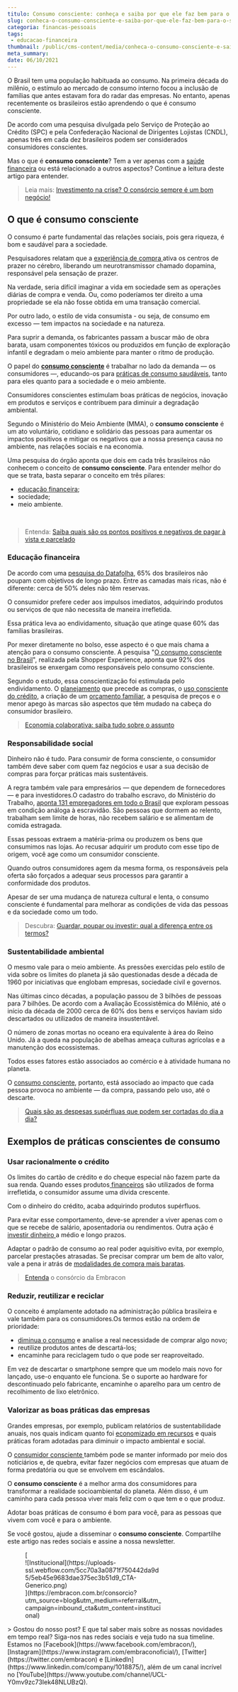 ```yaml
---
titulo: Consumo consciente: conheça e saiba por que ele faz bem para o bolso
slug: conheca-o-consumo-consciente-e-saiba-por-que-ele-faz-bem-para-o-seu-bolso
categoria: financas-pessoais
tags:
 - educacao-financeira
thumbnail: /public/cms-content/media/conheca-o-consumo-consciente-e-saiba-por-que-ele-faz-bem-para-o-seu-bolso.jpg
meta_summary: 
date: 06/10/2021
---
```

O Brasil tem uma população habituada ao consumo. Na primeira década do milênio, o estímulo ao mercado de consumo interno focou a inclusão de famílias que antes estavam fora do radar das empresas. No entanto, apenas recentemente os brasileiros estão aprendendo o que é consumo consciente.

De acordo com uma pesquisa divulgada pelo Serviço de Proteção ao Crédito (SPC) e pela Confederação Nacional de Dirigentes Lojistas (CNDL), apenas três em cada dez brasileiros podem ser considerados consumidores conscientes.

Mas o que é **consumo consciente**? Tem a ver apenas com a [saúde financeira](https://www.embracon.com.br/category/financas-pessoais) ou está relacionado a outros aspectos? Continue a leitura deste artigo para entender.

> Leia mais: [Investimento na crise? O consórcio sempre é um bom negócio!](https://www.embracon.com.br/blog/investimento-na-crise-o-consorcio-sempre-e-um-bom-negocio)

O que é **consumo consciente**
------------------------------

O consumo é parte fundamental das relações sociais, pois gera riqueza, é bom e saudável para a sociedade.

Pesquisadores relatam que a [experiência de compra ](https://economia.uol.com.br/album/2014/04/24/saiba-como-os-hormonios-influenciam-o-consumo.htm#fotoNav=3)ativa os centros de prazer no cérebro, liberando um neurotransmissor chamado dopamina, responsável pela sensação de prazer.

Na verdade, seria difícil imaginar a vida em sociedade sem as operações diárias de compra e venda. Ou, como poderíamos ter direito a uma propriedade se ela não fosse obtida em uma transação comercial.

Por outro lado, o estilo de vida consumista - ou seja, de consumo em excesso — tem impactos na sociedade e na natureza.

Para suprir a demanda, os fabricantes passam a buscar mão de obra barata, usam componentes tóxicos ou produzidos em função de exploração infantil e degradam o meio ambiente para manter o ritmo de produção.

O papel do [**consumo consciente**](https://www.embracon.com.br/blog/7-dicas-para-comecar-a-sua-organizacao-financeira) é trabalhar no lado da demanda — os consumidores —, educando-os para [práticas de consumo saudáveis](https://www.embracon.com.br/blog/como-identificar-e-eliminar-gastos-desnecessarios), tanto para eles quanto para a sociedade e o meio ambiente.

Consumidores conscientes estimulam boas práticas de negócios, inovação em produtos e serviços e contribuem para diminuir a degradação ambiental.

Segundo o Ministério do Meio Ambiente (MMA), o **consumo consciente** é um ato voluntário, cotidiano e solidário das pessoas para aumentar os impactos positivos e mitigar os negativos que a nossa presença causa no ambiente, nas relações sociais e na economia.

Uma pesquisa do órgão aponta que dois em cada três brasileiros não conhecem o conceito de **consumo consciente**. Para entender melhor do que se trata, basta separar o conceito em três pilares:

- [educação financeira](https://fia.com.br/blog/educacao-financeira/);
- sociedade;
- meio ambiente.

‍

> Entenda: [Saiba quais são os pontos positivos e negativos de pagar à vista e parcelado](https://www.embracon.com.br/blog/saiba-quais-sao-os-pontos-positivos-e-negativos-de-pagar-a-vista-e-parcelado)

### Educação financeira

De acordo com uma [pesquisa do Datafolha](http://www1.folha.uol.com.br/mercado/2017/12/1942232-levantamento-revela-imediatismo-e-baixa-tendencia-a-poupanca-do-brasileiro.shtml), 65% dos brasileiros não poupam com objetivos de longo prazo. Entre as camadas mais ricas, não é diferente: cerca de 50% deles não têm reservas.

O consumidor prefere ceder aos impulsos imediatos, adquirindo produtos ou serviços de que não necessita de maneira irrefletida.

Essa prática leva ao endividamento, situação que atinge quase 60% das famílias brasileiras.

Por mexer diretamente no bolso, esse aspecto é o que mais chama a atenção para o consumo consciente. A pesquisa "[O consumo consciente no Brasil](http://www1.folha.uol.com.br/empreendedorsocial/2016/09/1812415-para-brasileiros-consumo-consciente-e-responsabilidade-do-consumidor.shtml)", realizada pela Shopper Experience, aponta que 92% dos brasileiros se enxergam como responsáveis pelo consumo consciente.

Segundo o estudo, essa conscientização foi estimulada pelo endividamento. O [planejamento](https://www.embracon.com.br/blog/planeje-sua-vida-financeira-e-fique-sempre-no-azul) que precede as compras, o [uso consciente do crédito](https://www.embracon.com.br/blog/divida-de-cartao-de-credito-como-sair-dela-e-nao-entrar-mais), a criação de um [orçamento familiar](https://www.embracon.com.br/blog/aprenda-como-montar-um-orcamento-familiar-em-5-passos), a pesquisa de preços e o menor apego às marcas são aspectos que têm mudado na cabeça do consumidor brasileiro.

> [Economia colaborativa: saiba tudo sobre o assunto](https://www.embracon.com.br/blog/economia-colaborativa-saiba-tudo-sobre-o-assunto)

### Responsabilidade social

Dinheiro não é tudo. Para consumir de forma consciente, o consumidor também deve saber com quem faz negócios e usar a sua decisão de compras para forçar práticas mais sustentáveis.

A regra também vale para empresários — que dependem de fornecedores — e para investidores.O cadastro do trabalho escravo, do Ministério do Trabalho, [aponta 131 empregadores em todo o Brasil](https://apublica.org/2017/10/no-mapa-o-trabalho-escravo-no-brasil/) que exploram pessoas em condição análoga à escravidão. São pessoas que dormem ao relento, trabalham sem limite de horas, não recebem salário e se alimentam de comida estragada.

Essas pessoas extraem a matéria-prima ou produzem os bens que consumimos nas lojas. Ao recusar adquirir um produto com esse tipo de origem, você age como um consumidor consciente.

Quando outros consumidores agem da mesma forma, os responsáveis pela oferta são forçados a adequar seus processos para garantir a conformidade dos produtos.

Apesar de ser uma mudança de natureza cultural e lenta, o consumo consciente é fundamental para melhorar as condições de vida das pessoas e da sociedade como um todo.

> Descubra: [Guardar, poupar ou investir: qual a diferença entre os termos?](https://www.embracon.com.br/blog/guardar-poupar-ou-investir-qual-a-diferenca-entre-os-termos)

### Sustentabilidade ambiental

O mesmo vale para o meio ambiente. As pressões exercidas pelo estilo de vida sobre os limites do planeta já são questionadas desde a década de 1960 por iniciativas que englobam empresas, sociedade civil e governos.

Nas últimas cinco décadas, a população passou de 3 bilhões de pessoas para 7 bilhões. De acordo com a Avaliação Ecossistêmica do Milênio, até o início da década de 2000 cerca de 60% dos bens e serviços haviam sido descartados ou utilizados de maneira insustentável.

O número de zonas mortas no oceano era equivalente à área do Reino Unido. Já a queda na população de abelhas ameaça culturas agrícolas e a manutenção dos ecossistemas.

Todos esses fatores estão associados ao comércio e à atividade humana no planeta.

O [consumo consciente](https://www.embracon.com.br/blog/entenda-a-importancia-da-educacao-financeira-na-sua-vida), portanto, está associado ao impacto que cada pessoa provoca no ambiente — da compra, passando pelo uso, até o descarte.

> [Quais são as despesas supérfluas que podem ser cortadas do dia a dia?](https://www.embracon.com.br/blog/quais-sao-as-despesas-superfluas-que-podem-ser-cortadas-do-dia-a-dia)

Exemplos de práticas conscientes de consumo
-------------------------------------------

### Usar racionalmente o crédito

Os limites do cartão de crédito e do cheque especial não fazem parte da sua renda. Quando esses produtos[ financeiros](https://www.embracon.com.br/blog/reserva-financeira-como-preparar-a-sua) são utilizados de forma irrefletida, o consumidor assume uma dívida crescente.

Com o dinheiro do crédito, acaba adquirindo produtos supérfluos.

Para evitar esse comportamento, deve-se aprender a viver apenas com o que se recebe de salário, aposentadoria ou rendimentos. Outra ação é [investir dinheiro ](https://www.embracon.com.br/blog/quais-sao-os-melhores-tipos-de-investimentos-atualmente-confira)a médio e longo prazos.

Adaptar o padrão de consumo ao real poder aquisitivo evita, por exemplo, parcelar prestações atrasadas. Se precisar comprar um bem de alto valor, vale a pena ir atrás de [modalidades de compra mais baratas](https://www.embracon.com.br/blog/tipos-de-consorcio).

> [Entenda](https://www.embracon.com.br/conhecaoconsorcio/entenda-o-consorcio) o consórcio da Embracon

### Reduzir, reutilizar e reciclar

O conceito é amplamente adotado na administração pública brasileira e vale também para os consumidores.Os termos estão na ordem de prioridade:

- [diminua o consumo](https://www.embracon.com.br/blog/aprenda-como-montar-um-orcamento-familiar-em-5-passos) e analise a real necessidade de comprar algo novo;
- reutilize produtos antes de descartá-los;
- encaminhe para reciclagem tudo o que pode ser reaproveitado.

Em vez de descartar o smartphone sempre que um modelo mais novo for lançado, use-o enquanto ele funciona. Se o suporte ao hardware for descontinuado pelo fabricante, encaminhe o aparelho para um centro de recolhimento de lixo eletrônico.

### Valorizar as boas práticas das empresas

Grandes empresas, por exemplo, publicam relatórios de sustentabilidade anuais, nos quais indicam quanto foi [economizado em recursos](https://www.embracon.com.br/blog/5-dicas-indispensaveis-para-voce-economizar-energia-eletrica) e quais práticas foram adotadas para diminuir o impacto ambiental e social.

O [consumidor consciente ](https://www.embracon.com.br/blog/como-sair-do-vermelho-em-2019)também pode se manter informado por meio dos noticiários e, de quebra, evitar fazer negócios com empresas que atuam de forma predatória ou que se envolvem em escândalos.

O **consumo consciente** é a melhor arma dos consumidores para transformar a realidade socioambiental do planeta. Além disso, é um caminho para cada pessoa viver mais feliz com o que tem e o que produz.

Adotar boas práticas de consumo é bom para você, para as pessoas que vivem com você e para o ambiente.

Se você gostou, ajude a disseminar o **consumo consciente**. Compartilhe este artigo nas redes sociais e assine a nossa newsletter.

<figure class="w-richtext-figure-type-image w-richtext-align-center" style="max-width:310px">[<div>![Institucional](https://uploads-ssl.webflow.com/5cc70a3a0871f750442da9d5/5eb45e9683dae375ec3b51d9_CTA-Generico.png)</div>](https://embracon.com.br/consorcio?utm_source=blog&utm_medium=referral&utm_campaign=inbound_cta&utm_content=institucional)</figure>> Gostou do nosso post? E que tal saber mais sobre as nossas novidades em tempo real? Siga-nos nas redes sociais e veja tudo na sua timeline. Estamos no [Facebook](https://www.facebook.com/embracon/), [Instagram](https://www.instagram.com/embraconoficial/), [Twitter](https://twitter.com/embracon) e [LinkedIn](https://www.linkedin.com/company/1018875/), além de um canal incrível no [YouTube](https://www.youtube.com/channel/UCL-Y0mv9zc73Iek48NLUBzQ).
